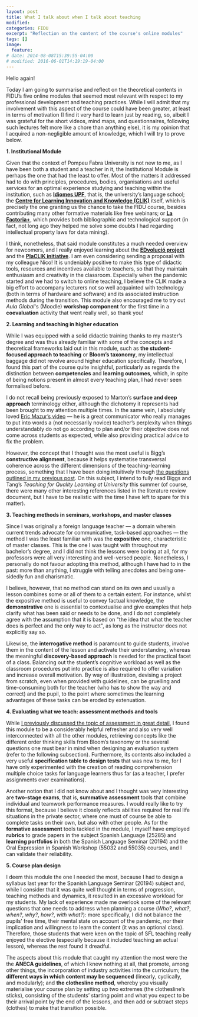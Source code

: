 ```yaml
---
layout: post
title: What I talk about when I talk about teaching
modified:
categories: FIDU
excerpt: "Reflection on the content of the course's online modules"
tags: []
image:
  feature:
# date: 2014-08-08T15:39:55-04:00
# modified: 2016-06-01T14:19:19-04:00
---
```


Hello again!

Today I am going to summarise and reflect on the theoretical contents in FIDU’s five online modules that seemed most relevant with respect to my professional development and teaching practices. While I will admit that my involvement with this aspect of the course could have been greater, at least in terms of motivation (I find it very hard to learn just by reading, so, albeit I was grateful for the short videos, mind maps, and questionnaires, following such lectures felt more like a chore than anything else), it is my opinion that I acquired a non-negligible amount of knowledge, which I will try to prove below.


**1. Institutional Module**

Given that the context of Pompeu Fabra University is not new to me, as I have been both a student and a teacher in it, the Institutional Module is perhaps the one that had the least to offer. Most of the matters it addressed had to do with principles, procedures, bodies, organisations and useful services for an optimal experience studying and teaching within the institution, such as <a href="https://www.upf.edu/web/idiomesupf" target="_blank">**Idiomes UPF**</a>, that is, the university’s language school; the <a href="https://www.upf.edu/web/clik" target="_blank">**Centre for Learning Innovation and Knowledge (CLIK)**</a> itself, which is precisely the one granting us the chance to take the FIDU course, besides contributing many other formative materials like free webinars; or <a href="https://www.upf.edu/web/factoria" target="_blank">**La Factoria+**</a>, which provides both bibliographic and technological support (in fact, not long ago they helped me solve some doubts I had regarding intellectual property laws for data mining).

I think, nonetheless, that said module constitutes a much needed overview for newcomers, and I really enjoyed learning about the <a href="https://www.upf.edu/web/edvolucio" target="_blank">**EDvolució project**</a> and the <a href="https://www.upf.edu/web/clik/ajuts-placlik" target="_blank">**PlaCLIK initiative**</a>. I am even considering sending a proposal with my colleague Nico! It is undeniably positive to make this type of didactic tools, resources and incentives available to teachers, so that they maintain enthusiasm and creativity in the classroom. Especially when the pandemic started and we had to switch to online teaching, I believe the CLIK made a big effort to accompany lecturers not so well acquainted with technology (both in terms of hardware and software) and its associated instruction methods during the transition. This module also encouraged me to try out _Aula Global_'s (Moodle) **workshop component** for the first time in a **coevaluation** activity that went really well, so thank you!

**2. Learning and teaching in higher education**

While I was equipped with a solid didactic training thanks to my master’s degree and was thus already familiar with some of the concepts and theoretical frameworks laid out in this module, such as **the student-focused approach to teaching** or **Bloom’s taxonomy**, my intellectual baggage did not revolve around higher education specifically. Therefore, I found this part of the course quite insightful, particularly as regards the distinction between **competencies** and **learning outcomes**, which, in spite of being notions present in almost every teaching plan, I had never seen formalised before.

I do not recall being previously exposed to Marton’s **surface and deep approach** terminology either, although the dichotomy it represents had been brought to my attention multiple times. In the same vein, I absolutely loved <a href="https://www.youtube.com/watch?v=WwslBPj8GgI" target="_blank">Eric Mazur’s video</a> — he is a great communicator who really manages to put into words a (not necessarily novice) teacher’s perplexity when things understandably do not go according to plan and/or their objective does not come across students as expected, while also providing practical advice to fix the problem.

However, the concept that I thought was the most useful is Bigg’s **constructive alignment**, because it helps systematise transversal coherence across the different dimensions of the teaching-learning process, something that I have been doing intuitively through <a href="https://immalopez.github.io/fidu/teaching-career-and-philosophy/" target="_blank">the questions outlined in my previous post</a>. On this subject, I intend to fully read Biggs and Tang’s _Teaching for Quality Learning at University_ this summer (of course, there were many other interesting references listed in the literature review document, but I have to be realistic with the time I have left to spare for this matter).

**3. Teaching methods in seminars, workshops, and master classes**

Since I was originally a foreign language teacher — a domain wherein current trends advocate for communicative, task-based approaches — the method I was the least familiar with was the **expositive** one, characteristic of master classes. This is the one I was taught with throughout my bachelor’s degree, and I did not think the lessons were boring at all, for my professors were all very interesting and well-versed people. Nonetheless, I personally do not favour adopting this method, although I have had to in the past: more than anything, I struggle with telling anecdotes and being one-sidedly fun and charismatic.

I believe, however, that no method can stand on its own and usually a lesson combines some or all of them to a certain extent. For instance, whilst the expositive method is useful to convey factual knowledge, the **demonstrative** one is essential to contextualise and give examples that help clarify what has been said or needs to be done, and I do not completely agree with the assumption that it is based on "the idea that what the teacher does is perfect and the only way to act", as long as the instructor does not explicitly say so.

Likewise, the **interrogative method** is paramount to guide students, involve them in the content of the lesson and activate their understanding, whereas the meaningful **discovery-based approach** is needed for the practical facet of a class. Balancing out the student’s cognitive workload as well as the classroom procedures put into practice is also required to offer variation and increase overall motivation. By way of illustration, devising a project from scratch, even when provided with guidelines, can be gruelling and time-consuming both for the teacher (who has to show the way and correct) and the pupil, to the point where sometimes the learning advantages of these tasks can be eroded by extenuation.

**4. Evaluating what we teach: assessment methods and tools**

While <a href="https://immalopez.github.io/blog/evaluacion-antes-y-despues/" target="_blank">I previously discussed the topic of assessment in great detail</a>, I found this module to be a considerably helpful refresher and also very well interconnected with all the other modules, retrieving concepts like the different order thinking skills from Bloom’s taxonomy or the several questions one must bear in mind when designing an evaluation system (refer to the following subsection). Furthermore, its contents also included a very useful **specification table to design tests** that was new to me, for I have only experimented with the creation of reading comprehension multiple choice tasks for language learners thus far (as a teacher, I prefer assignments over examinations).

Another notion that I did not know about and I thought was very interesting are **two-stage exams**, that is, **summative assessment** tools that combine individual and teamwork performance measures. I would really like to try this format, because I believe it closely reflects abilities required for real life situations in the private sector, where one must of course be able to complete tasks on their own, but also with other people. As for the **formative assessment** tools tackled in the module, I myself have employed **rubrics** to grade papers in the subject Spanish Language (25285) and **learning portfolios** in both the Spanish Language Seminar (20194) and the Oral Expression in Spanish Workshop (55032 and 55035) courses, and I can validate their reliability.

**5. Course plan design**

I deem this module the one I needed the most, because I had to design a syllabus last year for the Spanish Language Seminar (20194) subject and, while I consider that it was quite well thought in terms of progression, teaching methods and dynamics, it resulted in an excessive workload for my students. My lack of experience made me overlook some of the relevant questions that one needs to address when planning a course (_Who?_, _what?_, _when?_, _why?_, _how?_, _with what?_): more specifically, I did not balance the pupils’ free time, their mental state on account of the pandemic, nor their implication and willingness to learn the content (it was an optional class). Therefore, those students that were keen on the topic of SFL teaching really enjoyed the elective (especially because it included teaching an actual lesson), whereas the rest found it dreadful.

The aspects about this module that caught my attention the most were the the **ANECA guidelines**, of which I knew nothing at all, that promote, among other things, the incorporation of industry activities into the curriculum; the **different ways in which content may be sequenced** (linearly, cyclically, and modularly); and **the clothesline method**, whereby you visually materialise your course plan by setting up two extremes (the clothesline’s sticks), consisting of the students’ starting point and what you expect to be their arrival point by the end of the lessons, and then add or subtract steps (clothes) to make that transition possible.
